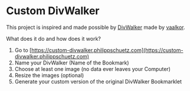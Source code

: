 # Custom DivWalker
This project is inspired and made possible by [DivWalker](https://github.com/vaalkor/DivWalker) made by [vaalkor](https://github.com/vaalkor).

What does it do and how does it work?
1. Go to [https://custom-divwalker.philippschuetz.com](https://custom-divwalker.philippschuetz.com)
2. Name your DivWalker (Name of the Bookmark)
3. Choose at least one image (no data ever leaves your Computer)
4. Resize the images (optional)
5. Generate your custom version of the original DivWalker Bookmarklet